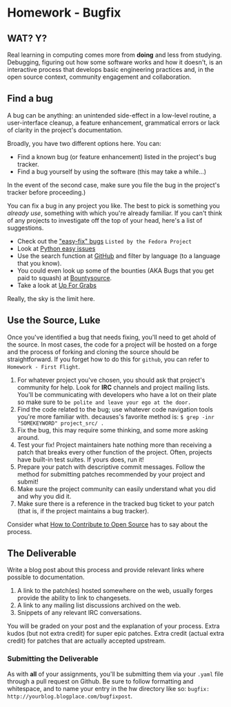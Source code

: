 # Homework - Bugfix

WAT? Y?
-------

Real learning in computing comes more from **doing** and less from
studying. Debugging, figuring out how some software works and how it
doesn't, is an interactive process that develops basic engineering
practices and, in the open source context, community engagement and
collaboration.

Find a bug
----------

A bug can be anything: an unintended side-effect in a low-level routine,
a user-interface cleanup, a feature enhancement, grammatical errors or
lack of clarity in the project's documentation.

Broadly, you have two different options here. You can:

  * Find a known bug (or feature enhancement) listed in the project's bug tracker.
  * Find a bug yourself by using the software (this may take a while...)

In the event of the second case, make sure you file the bug in the project's tracker before proceeding.)

You can fix a bug in any project you like. The best to pick is something
you *already use*, something with which you're already familiar. If you
can't think of any projects to investigate off the top of your head,
here's a list of suggestions.

  * Check out the ["easy-fix" bugs](https://fedoraproject.org/easyfix/) `Listed by the Fedora Project`
  * Look at [Python easy issues](https://bugs.python.org/issue?status=1&@sort=-activity&@dispname=Easy%20issues&@startwith=0&@filter=&@group=priority&@columns=id,activity,title,creator,status&keywords=6&@action=search&@pagesize=50)
  * Use the search function at [GitHub](http://github.com/) and filter by language (to a language that you know).
  * You could even look up some of the bounties (AKA Bugs that you get paid to squash) at [Bountysource](https://www.bountysource.com/trackers).
  * Take a look at [Up For Grabs](http://up-for-grabs.net/)

Really, the sky is the limit here.


Use the Source, Luke
--------------------

Once you've identified a bug that needs fixing, you'll need to get ahold
of the source. In most cases, the code for a project will be hosted on a
forge and the process of forking and cloning the source should be
straightforward. If you forget how to do this for `github`, you can
refer to `Homework - First Flight`.

1.  For whatever project you've chosen, you should ask that project's community for help. Look for **IRC** channels and project mailing lists. You'll be communicating with developers who have a lot on their plate so make sure to `be polite and leave your ego at the door.`
2.  Find the code related to the bug; use whatever code navigation tools you're more familiar with.  decauses's favorite method is: ```$ grep -inr "SOMEKEYWORD" project_src/ .```
3.  Fix the bug, this may require some thinking, and some more asking around.
4.  Test your fix! Project maintainers hate nothing more than receiving a patch that breaks every other function of the project. Often, projects have built-in test suites. If yours does, run it! 
5.  Prepare your patch with descriptive commit messages. Follow the method for submitting patches recommended by your project and submit!
6.  Make sure the project community can easily understand what you did and why you did it.
7.  Make sure there is a reference in the tracked bug ticket to your patch (that is, if the project maintains a bug tracker).

Consider what [How to Contribute to Open Source](https://opensource.guide/how-to-contribute) has to say about the process.

The Deliverable
---------------

Write a blog post about this process and provide relevant links where
possible to documentation.


1.  A link to the patch(es) hosted somewhere on the web, usually forges provide the ability to link to changesets.
2.  A link to any mailing list discussions archived on the web.
3.  Snippets of any relevant IRC conversations.

You will be graded on your post and the explanation of your process.
Extra kudos (but not extra credit) for super epic patches. Extra credit
(actual extra credit) for patches that are actually accepted upstream.

### Submitting the Deliverable

As with **all** of your assignments, you'll be submitting them via your ```.yaml``` file through a pull request on Github. Be sure to follow formatting and whitespace, and to name your entry in the hw directory like so: ```bugfix: http://yourblog.blogplace.com/bugfixpost```.

